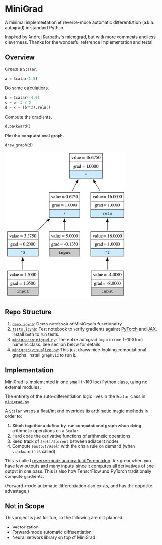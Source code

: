 # MiniGrad

A minimal implementation of reverse-mode automatic differentiation (a.k.a. autograd) in standard Python.

Inspired by Andrej Karpathy's [micrograd](https://github.com/karpathy/micrograd), but with more comments and less cleverness. Thanks for the wonderful reference implementation and tests!

## Overview

Create a `Scalar`.

```python
a = Scalar(1.5)
```

Do some calculations.

```python
b = Scalar(-4.0)
c = a**3 / 5
d = c + (b**2).relu()
```

Compute the gradients.

```python
d.backward()
```

Plot the computational graph.

```python
draw_graph(d)
```

<img src="graph.png" width="400px">

## Repo Structure

1. [`demo.ipynb`](demo.ipynb): Demo notebook of MiniGrad's functionality
1. [`tests.ipynb`](tests.ipynb): Test notebook to verify gradients against [PyTorch](https://pytorch.org/) and [JAX](https://github.com/google/jax). Install both to run tests.
1. [`minigrad/minigrad.py`](minigrad/minigrad.py): The entire autograd logic in one (~100 loc) numeric class. See section below for details
1. [`minigrad/visualize.py`](minigrad/visualize.py): This just draws nice-looking computational graphs. Install `graphviz` to run it.

## Implementation

MiniGrad is implemented in one small (~100 loc) Python class, using no external modules. 

The entirety of the auto-differentiation logic lives in the `Scalar` class in [`minigrad.py`](minigrad/minigrad.py). 

A `Scalar` wraps a float/int and overrides its [arthimetic magic methods](https://docs.python.org/3/reference/datamodel.html#emulating-numeric-types) in order to:
1. Stitch together a define-by-run computational graph when doing arithmetic operations on a `Scalar`
1. Hard code the derivative functions of arithmetic operations
1. Keep track of `∂self/∂parent` between adjacent nodes
1. Compute `∂output/∂self` with the chain rule on demand (when `.backward()` is called)

This is called [reverse-mode automatic differentiation](https://en.wikipedia.org/wiki/Automatic_differentiation#Reverse_accumulation). It's great when you have few outputs and many inputs, since it computes all derivatives of one output in one pass. This is also how TensorFlow and PyTorch traditionally compute gradients.

(Forward-mode automatic differentiation also exists, and has the opposite advantage.)

## Not in Scope

This project is just for fun, so the following are not planned:

* Vectorization
* Forward-mode automatic differentiation
* Neural network library on top of MiniGrad

